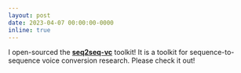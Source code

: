 ```yaml
---
layout: post
date: 2023-04-07 00:00:00-0000
inline: true
---
```


I open-sourced the [**seq2seq-vc**](https://github.com/unilight/seq2seq-vc) toolkit! It is a toolkit for sequence-to-sequence voice conversion research. Please check it out!